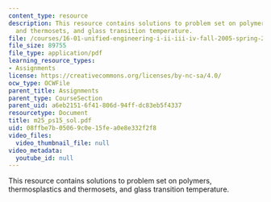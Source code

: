 ```yaml
---
content_type: resource
description: This resource contains solutions to problem set on polymers, thermosplastics
  and thermosets, and glass transition temperature.
file: /courses/16-01-unified-engineering-i-ii-iii-iv-fall-2005-spring-2006/08ffbe7b05069c0e15fea0e8e332f2f8_m25_ps15_sol.pdf
file_size: 89755
file_type: application/pdf
learning_resource_types:
- Assignments
license: https://creativecommons.org/licenses/by-nc-sa/4.0/
ocw_type: OCWFile
parent_title: Assignments
parent_type: CourseSection
parent_uid: a6eb2151-6f41-806d-94ff-dc83eb5f4337
resourcetype: Document
title: m25_ps15_sol.pdf
uid: 08ffbe7b-0506-9c0e-15fe-a0e8e332f2f8
video_files:
  video_thumbnail_file: null
video_metadata:
  youtube_id: null
---
```

This resource contains solutions to problem set on polymers, thermosplastics and thermosets, and glass transition temperature.